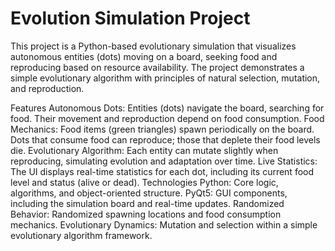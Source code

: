 <h1>Evolution Simulation Project</h1>
This project is a Python-based evolutionary simulation that visualizes autonomous entities (dots) moving on a board, seeking food and reproducing based on resource availability. The project demonstrates a simple evolutionary algorithm with principles of natural selection, mutation, and reproduction.

Features
Autonomous Dots: Entities (dots) navigate the board, searching for food. Their movement and reproduction depend on food consumption.
Food Mechanics: Food items (green triangles) spawn periodically on the board. Dots that consume food can reproduce; those that deplete their food levels die.
Evolutionary Algorithm: Each entity can mutate slightly when reproducing, simulating evolution and adaptation over time.
Live Statistics: The UI displays real-time statistics for each dot, including its current food level and status (alive or dead).
Technologies
Python: Core logic, algorithms, and object-oriented structure.
PyQt5: GUI components, including the simulation board and real-time updates.
Randomized Behavior: Randomized spawning locations and food consumption mechanics.
Evolutionary Dynamics: Mutation and selection within a simple evolutionary algorithm framework.
